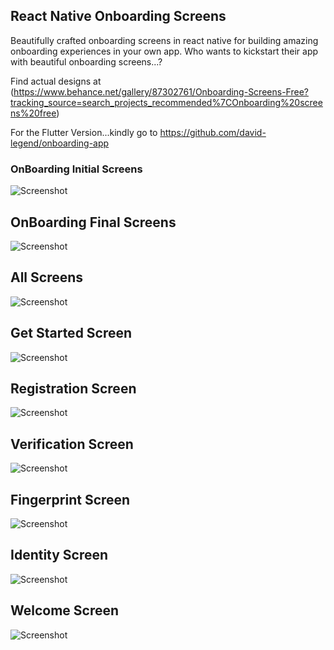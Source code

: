 ## React Native Onboarding Screens

Beautifully crafted onboarding screens in react native for building amazing onboarding experiences in your own app.
Who wants to kickstart their app with beautiful onboarding screens...?

Find actual designs at (https://www.behance.net/gallery/87302761/Onboarding-Screens-Free?tracking_source=search_projects_recommended%7COnboarding%20screens%20free)

For the Flutter Version...kindly go to https://github.com/david-legend/onboarding-app

### OnBoarding Initial Screens
![Screenshot](assets/screenshots/onboard_1.png)

## OnBoarding Final Screens
![Screenshot](assets/screenshots/onboard_2.png )

## All Screens
![Screenshot](assets/screenshots/onboard_3.png)

## Get Started Screen
![Screenshot](assets/screenshots/onboarding_get_started.png)

## Registration Screen
![Screenshot](assets/screenshots/onboarding_registration.png)

## Verification Screen
![Screenshot](assets/screenshots/onboarding_verification.png)

## Fingerprint Screen
![Screenshot](assets/screenshots/onboarding_fingerprint.png)

## Identity Screen
![Screenshot](assets/screenshots/onboarding_identity.png)

## Welcome Screen
![Screenshot](assets/screenshots/onboarding_welcome.png)

